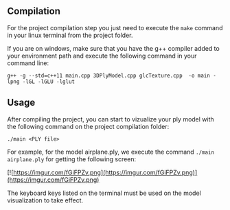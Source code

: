 ## Compilation

For the project compilation step you just need to execute the `make` command in your linux terminal from the project folder.

If you are on windows, make sure that you have the g++ compiler added to your environment path and execute the following command in your command line:

`g++ -g --std=c++11 main.cpp 3DPlyModel.cpp glcTexture.cpp  -o main -lpng -lGL -lGLU -lglut`

## Usage

After compiling the project, you can start to vizualize your ply model with the following command on the project compilation folder:

`./main <PLY file>`

For example, for the model airplane.ply, we execute the command `./main airplane.ply` for getting the following screen:

[![https://imgur.com/fGiFPZv.png](https://imgur.com/fGiFPZv.png)](https://imgur.com/fGiFPZv.png)

The keyboard keys listed on the terminal must be used on the model visualization to take effect.
